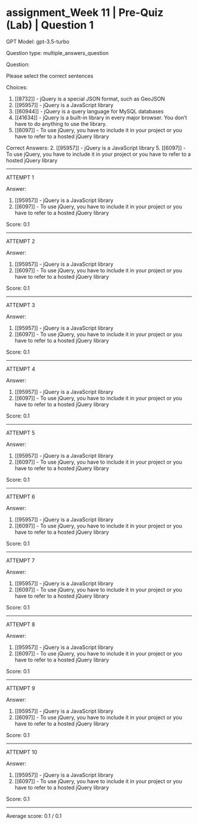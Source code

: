 # assignment_Week 11 | Pre-Quiz (Lab) | Question 1

GPT Model: gpt-3.5-turbo

Question type: multiple_answers_question

Question:
<div><span>Please select the correct sentences</span></div>

Choices:
1. [[8732]] - jQuery is a special JSON format, such as GeoJSON
2. [[95957]] - jQuery is a JavaScript library
3. [[60944]] - jQuery is a query language for MySQL databases
4. [[41634]] - jQuery is a built-in library in every major browser. You don’t have to do anything to use the library.
5. [[6097]] - To use jQuery, you have to include it in your project or you have to refer to a hosted jQuery library

Correct Answers:
2. [[95957]] - jQuery is a JavaScript library
5. [[6097]] - To use jQuery, you have to include it in your project or you have to refer to a hosted jQuery library

****************************************

ATTEMPT 1

Answer:
1. [[95957]] - jQuery is a JavaScript library
2. [[6097]] - To use jQuery, you have to include it in your project or you have to refer to a hosted jQuery library

Score: 0.1

--------------------

ATTEMPT 2

Answer:
1. [[95957]] - jQuery is a JavaScript library
2. [[6097]] - To use jQuery, you have to include it in your project or you have to refer to a hosted jQuery library

Score: 0.1

--------------------

ATTEMPT 3

Answer:
1. [[95957]] - jQuery is a JavaScript library
2. [[6097]] - To use jQuery, you have to include it in your project or you have to refer to a hosted jQuery library

Score: 0.1

--------------------

ATTEMPT 4

Answer: 
1. [[95957]] - jQuery is a JavaScript library
2. [[6097]] - To use jQuery, you have to include it in your project or you have to refer to a hosted jQuery library

Score: 0.1

--------------------

ATTEMPT 5

Answer: 
1. [[95957]] - jQuery is a JavaScript library
2. [[6097]] - To use jQuery, you have to include it in your project or you have to refer to a hosted jQuery library

Score: 0.1

--------------------

ATTEMPT 6

Answer:
1. [[95957]] - jQuery is a JavaScript library
2. [[6097]] - To use jQuery, you have to include it in your project or you have to refer to a hosted jQuery library

Score: 0.1

--------------------

ATTEMPT 7

Answer: 
1. [[95957]] - jQuery is a JavaScript library
2. [[6097]] - To use jQuery, you have to include it in your project or you have to refer to a hosted jQuery library

Score: 0.1

--------------------

ATTEMPT 8

Answer:
1. [[95957]] - jQuery is a JavaScript library
2. [[6097]] - To use jQuery, you have to include it in your project or you have to refer to a hosted jQuery library

Score: 0.1

--------------------

ATTEMPT 9

Answer: 
1. [[95957]] - jQuery is a JavaScript library
2. [[6097]] - To use jQuery, you have to include it in your project or you have to refer to a hosted jQuery library

Score: 0.1

--------------------

ATTEMPT 10

Answer: 
1. [[95957]] - jQuery is a JavaScript library
2. [[6097]] - To use jQuery, you have to include it in your project or you have to refer to a hosted jQuery library

Score: 0.1

--------------------

Average score: 0.1 / 0.1
